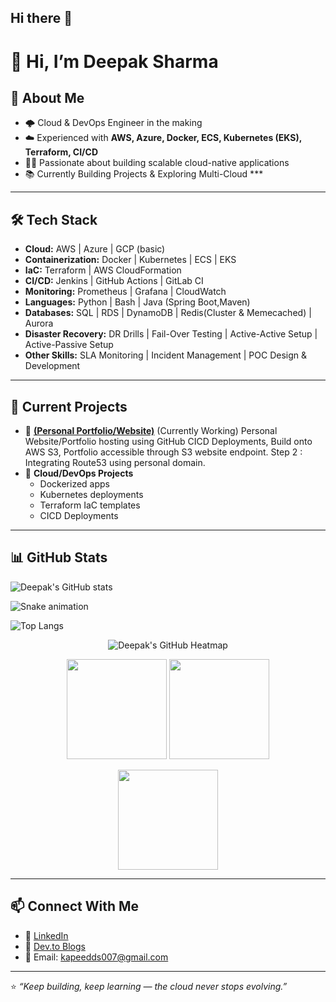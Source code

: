 ## Hi there 👋

# 👋 Hi, I’m Deepak Sharma

## 🚀 About Me
- 🌩️ Cloud & DevOps Engineer in the making  
- ☁️ Experienced with **AWS, Azure, Docker, ECS, Kubernetes (EKS), Terraform, CI/CD**  
- 👨‍💻 Passionate about building scalable cloud-native applications  
- 📚 Currently Building Projects & Exploring Multi-Cloud *** 

---

## 🛠️ Tech Stack
- **Cloud:** AWS | Azure | GCP (basic)  
- **Containerization:** Docker | Kubernetes | ECS | EKS
- **IaC:** Terraform | AWS CloudFormation  
- **CI/CD:** Jenkins | GitHub Actions | GitLab CI  
- **Monitoring:** Prometheus | Grafana | CloudWatch  
- **Languages:** Python | Bash | Java (Spring Boot,Maven)
- **Databases:** SQL | RDS | DynamoDB | Redis(Cluster & Memecached) | Aurora
- **Disaster Recovery:** DR Drills | Fail-Over Testing | Active-Active Setup | Active-Passive Setup
- **Other Skills:** SLA Monitoring | Incident Management | POC Design & Development

---

## 📌 Current Projects
- 🔹 **[(Personal Portfolio/Website)](https://github.com/kapeedx7/portfolio-website)** (Currently Working) 
   Personal Website/Portfolio hosting using GitHub CICD Deployments, Build onto AWS S3, Portfolio accessible through S3 website endpoint.
  Step 2 : Integrating Route53 using personal domain.   
- 🔹 **Cloud/DevOps Projects**  
   - Dockerized apps  
   - Kubernetes deployments  
   - Terraform IaC templates
   - CICD Deployments



---

## 📊 GitHub Stats
![Deepak's GitHub stats](https://github-readme-stats.vercel.app/api?username=kapeedx7&show_icons=true&theme=tokyonight)

![Snake animation](https://github.com/kapeedx7/kapeedx7/blob/output/github-contribution-grid-snake.svg)




![Top Langs](https://github-readme-stats.vercel.app/api/top-langs/?username=kapeedx7&layout=compact&theme=tokyonight)

<!-- 🔥 GitHub Stats Section -->

<p align="center">
  <!-- Contribution Heatmap -->
  <img src="https://ghchart.rshah.org/ffa500/kapeedx7" alt="Deepak's GitHub Heatmap" />
</p>

<p align="center">
  <!-- Stats Card -->
  <img src="https://github-readme-stats.vercel.app/api?username=kapeedx7&show_icons=true&theme=dark&title_color=ffa500&icon_color=ffa500&text_color=ffffff&bg_color=000000" height="160" />
  
  <!-- Streak Card -->
  <img src="https://github-readme-streak-stats.herokuapp.com/?user=kapeedx7&theme=dark&ring=ffa500&fire=ffa500&currStreakLabel=ffa500&background=000000&dates=ffffff" height="160" />
</p>

<p align="center">
  <!-- Top Languages Card -->
  <img src="https://github-readme-stats.vercel.app/api/top-langs/?username=kapeedx7&layout=compact&theme=dark&title_color=ffa500&text_color=ffffff&bg_color=000000" height="160" />
</p>


---

## 📫 Connect With Me
- 💼 [LinkedIn](https://www.linkedin.com/in/deepak-sharma-kapeed7/)  
- 📝 [Dev.to Blogs](https://dev.to/deepakaws7) 
- 📧 Email: kapeedds007@gmail.com  

---
⭐️ *“Keep building, keep learning — the cloud never stops evolving.”*  

